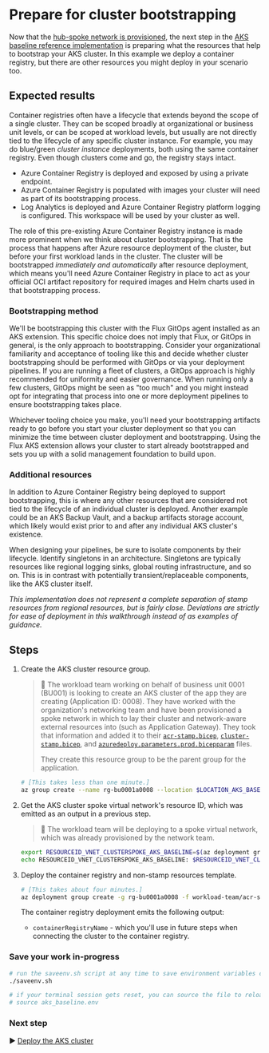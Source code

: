 # Prepare for cluster bootstrapping

Now that the [hub-spoke network is provisioned](./04-networking.md), the next step in the [AKS baseline reference implementation](../../) is preparing what the resources that help to bootstrap your AKS cluster. In this example we deploy a container registry, but there are other resources you might deploy in your scenario too.

## Expected results

Container registries often have a lifecycle that extends beyond the scope of a single cluster. They can be scoped broadly at organizational or business unit levels, or can be scoped at workload levels, but usually are not directly tied to the lifecycle of any specific cluster instance. For example, you may do blue/green *cluster instance* deployments, both using the same container registry. Even though clusters come and go, the registry stays intact.

- Azure Container Registry is deployed and exposed by using a private endpoint.
- Azure Container Registry is populated with images your cluster will need as part of its bootstrapping process.
- Log Analytics is deployed and Azure Container Registry platform logging is configured. This workspace will be used by your cluster as well.

The role of this pre-existing Azure Container Registry instance is made more prominent when we think about cluster bootstrapping. That is the process that happens after Azure resource deployment of the cluster, but before your first workload lands in the cluster. The cluster will be bootstrapped *immediately and automatically* after resource deployment, which means you'll need Azure Container Registry in place to act as your official OCI artifact repository for required images and Helm charts used in that bootstrapping process.

### Bootstrapping method

We'll be bootstrapping this cluster with the Flux GitOps agent installed as an AKS extension. This specific choice does not imply that Flux, or GitOps in general, is the only approach to bootstrapping. Consider your organizational familiarity and acceptance of tooling like this and decide whether cluster bootstrapping should be performed with GitOps or via your deployment pipelines. If you are running a fleet of clusters, a GitOps approach is highly recommended for uniformity and easier governance. When running only a few clusters, GitOps might be seen as "too much" and you might instead opt for integrating that process into one or more deployment pipelines to ensure bootstrapping takes place.

Whichever tooling choice you make, you'll need your bootstrapping artifacts ready to go before you start your cluster deployment so that you can minimize the time between cluster deployment and bootstrapping. Using the Flux AKS extension allows your cluster to start already bootstrapped and sets you up with a solid management foundation to build upon.

### Additional resources

In addition to Azure Container Registry being deployed to support bootstrapping, this is where any other resources that are considered not tied to the lifecycle of an individual cluster is deployed. Another example could be an AKS Backup Vault, and a backup artifacts storage account, which likely would exist prior to and after any individual AKS cluster's existence.

When designing your pipelines, be sure to isolate components by their lifecycle. Identify singletons in an architecture. Singletons are typically resources like regional logging sinks, global routing infrastructure, and so on. This is in contrast with potentially transient/replaceable components, like the AKS cluster itself.

*This implementation does not represent a complete separation of stamp resources from regional resources, but is fairly close. Deviations are strictly for ease of deployment in this walkthrough instead of as examples of guidance.*

## Steps

1. Create the AKS cluster resource group.

   > :book: The workload team working on behalf of business unit 0001 (BU001) is looking to create an AKS cluster of the app they are creating (Application ID: 0008). They have worked with the organization's networking team and have been provisioned a spoke network in which to lay their cluster and network-aware external resources into (such as Application Gateway). They took that information and added it to their [`acr-stamp.bicep`](../../workload-team/acr-stamp.bicep), [`cluster-stamp.bicep`](../../workload-team/cluster-stamp.bicep), and [`azuredeploy.parameters.prod.bicepparam`](../../workload-team/azuredeploy.parameters.prod.bicepparam) files.
   >
   > They create this resource group to be the parent group for the application.

   ```bash
   # [This takes less than one minute.]
   az group create --name rg-bu0001a0008 --location $LOCATION_AKS_BASELINE
   ```

1. Get the AKS cluster spoke virtual network's resource ID, which was emitted as an output in a previous step.

   > :book: The workload team will be deploying to a spoke virtual network, which was already provisioned by the network team.

   ```bash
   export RESOURCEID_VNET_CLUSTERSPOKE_AKS_BASELINE=$(az deployment group show -g rg-enterprise-networking-spokes-${LOCATION_AKS_BASELINE} -n spoke-BU0001A0008 --query properties.outputs.clusterVnetResourceId.value -o tsv)
   echo RESOURCEID_VNET_CLUSTERSPOKE_AKS_BASELINE: $RESOURCEID_VNET_CLUSTERSPOKE_AKS_BASELINE
   ```

1. Deploy the container registry and non-stamp resources template.

   ```bash
   # [This takes about four minutes.]
   az deployment group create -g rg-bu0001a0008 -f workload-team/acr-stamp.bicep -p targetVnetResourceId=${RESOURCEID_VNET_CLUSTERSPOKE_AKS_BASELINE}
   ```

   The container registry deployment emits the following output:

      - `containerRegistryName` - which you'll use in future steps when connecting the cluster to the container registry.

### Save your work in-progress

```bash
# run the saveenv.sh script at any time to save environment variables created above to aks_baseline.env
./saveenv.sh

# if your terminal session gets reset, you can source the file to reload the environment variables
# source aks_baseline.env
```

### Next step

:arrow_forward: [Deploy the AKS cluster](./06-aks-cluster.md)
